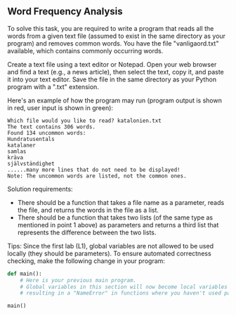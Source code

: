 ## Word Frequency Analysis

To solve this task, you are required to write a program that reads all the words from a given text file (assumed to exist in the same directory as your program) and removes common words. You have the file "vanligaord.txt" available, which contains commonly occurring words.

Create a text file using a text editor or Notepad. Open your web browser and find a text (e.g., a news article), then select the text, copy it, and paste it into your text editor.
Save the file in the same directory as your Python program with a ".txt" extension.

Here's an example of how the program may run (program output is shown in red, user input is shown in green):
```
Which file would you like to read? katalonien.txt
The text contains 306 words.
Found 134 uncommon words:
Hundratusentals
katalaner
samlas
kräva
självständighet
......many more lines that do not need to be displayed!
Note: The uncommon words are listed, not the common ones.
```

Solution requirements:
- There should be a function that takes a file name as a parameter, reads the file, and returns the words in the file as a list.
- There should be a function that takes two lists (of the same type as mentioned in point 1 above) as parameters and returns a third list that represents the difference between the two lists.

Tips: Since the first lab (L1), global variables are not allowed to be used locally (they should be parameters). To ensure automated correctness checking, make the following change in your program:
```python
def main():
    # Here is your previous main program.
    # Global variables in this section will now become local variables in the main() function,
    # resulting in a "NameError" in functions where you haven't used parameters.

main()
```
